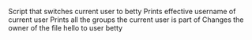 Script that switches current user to betty
Prints effective username of current user
Prints all the groups the current user is part of
Changes the owner of the file hello to user betty
